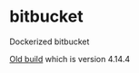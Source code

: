 # bitbucket
Dockerized bitbucket

[Old build](https://github.com/bitnami-labs/atlassian-k8s/tree/master/bitbucket) which is version 4.14.4
